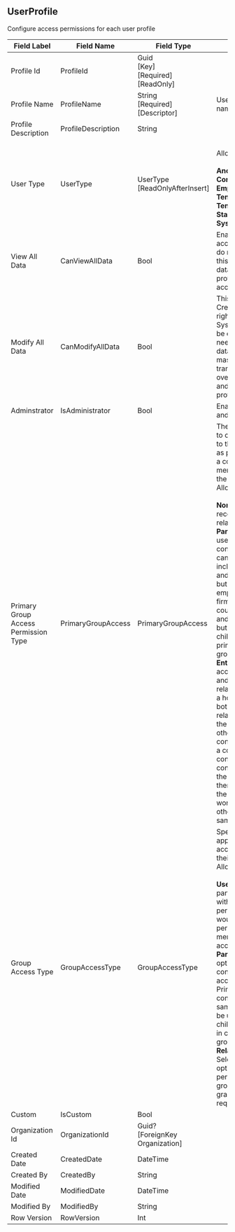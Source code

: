 # 



## UserProfile
Configure access permissions for each user profile  

| Field Label | Field Name | Field Type | Description |  
| ---- | ---- | ---- | ---- |  
| Profile Id | ProfileId | Guid<br/>  [Key]<br/>  [Required]<br/>  [ReadOnly] |  |  
| Profile Name | ProfileName | String<br/>  [Required]<br/>  [Descriptor] | User access security profile name |  
| Profile Description | ProfileDescription | String |  |  
| User Type | UserType | UserType<br/>  [ReadOnlyAfterInsert] | <br/>  Allowable Values: <br/>  <br/>  **Anonymous**<br/>  **Contact**<br/>  **Employee**<br/>  **TenantApiToken**<br/>  **TenantAgent**<br/>  **Staff**<br/>  **System** |  
| View All Data | CanViewAllData | Bool | Enable for users who need access to all of a firm's data but do not need to modify it. Caution: this setting overrides any other data viewing limitation in a user profile including those limiting access rights to record owners.  |  
| Modify All Data | CanModifyAllData | Bool | This setting which gives full Create/Read/Update/Delete rights to all data is enabled System Administrators. It canalso be enabled for employees as needed, for example to enable data cleansing, deduplication, mass deletion, and mass transferring. Caution: this setting overrides any other data access and editing limitation in a user profile.  |  
| Adminstrator | IsAdministrator | Bool | Enable for System Administrators and similar employees.  |  
| Primary Group Access Permission Type | PrimaryGroupAccess | PrimaryGroupAccess | These access permissions apply to contacts where they are linked to the same primary group. Eg, as person contacts who work for a company contact, or family members who who are related to the same Household. <br/>  Allowable Values: <br/>  <br/>  **None**: No access to contact records linked to a contact via relationships. <br/>  **ParentContactOnly**: Contact user can access the primary contact only, eg, an employee can view company they work for including related opportunities and other records (if permitted), but not drill down to see other employees working for the same firm. In a household, a spouse could see their partner's record and related financial information, but not the records of any children or others related to the primary contact as their primary group. <br/>  **EntireGroup**: Contact user can access both the primary contact and the records of other contacts related to the primary contact. In a household, a spouse could see both their partner's record and related financial information and the records of any children or others related to the primary contact as their primary group. In a context where the primary contact is a company and the contact user has been related to the company as an employee, then the user could access both the record of the company they work for and the records of any other persons working for the same company.  |  
| Group Access Type | GroupAccessType | GroupAccessType | Specifies which User Profile will apply when a contact is accessing related contacts in their primary group. <br/>  Allowable Values: <br/>  <br/>  **UsersOwnProfile**: For example, a partner/spouse in a Household with read-only access permission for their own record, would then have the same permissions for other family members when they have group access to the entire group. <br/>  **ParentContactUserProfile**: This option effectively gives the contact group member the same access permissions as the Primary Group Member for contact records belonging to the same primary group. This could be useful for spouses and adult children who have been given log in credentials for a household group. <br/>  **RelationshipSpecificUserProfile**: Selecting this option enables the option to specify a profile name per relationship in a primary group. This gives very fine-grained access controle but does require more work to set up.  |  
| Custom | IsCustom | Bool |  |  
| Organization Id | OrganizationId | Guid?<br/>  [ForeignKey Organization] |  |  
| Created Date | CreatedDate | DateTime |  |  
| Created By | CreatedBy | String |  |  
| Modified Date | ModifiedDate | DateTime |  |  
| Modified By | ModifiedBy | String |  |  
| Row Version | RowVersion | Int |  |  

